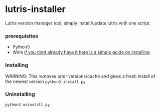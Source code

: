 # lutris-installer
Lutris version manager tool, simply install/update lutris with one script.

### prerequisites
- Python3
- Wine [if you dont already have it here is a simple guide on installing](https://www.redswitches.com/blog/install-wine-on-ubuntu/)

### Installing
WARNING: This removes prior versions/cache and gives a fresh install of the newest version
`python3 install.py`

### Uninstalling
`python3 uninstall.py`
